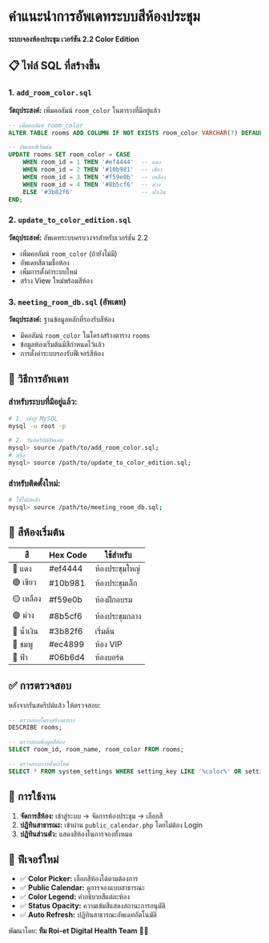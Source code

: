 # คำแนะนำการอัพเดทระบบสีห้องประชุม
**ระบบจองห้องประชุม เวอร์ชัน 2.2 Color Edition**

## 📋 ไฟล์ SQL ที่สร้างขึ้น

### 1. `add_room_color.sql`
**วัตถุประสงค์:** เพิ่มคอลัมน์ `room_color` ในตารางที่มีอยู่แล้ว
```sql
-- เพิ่มคอลัมน์ room_color
ALTER TABLE rooms ADD COLUMN IF NOT EXISTS room_color VARCHAR(7) DEFAULT '#3b82f6' AFTER equipment;

-- อัพเดทสีเริ่มต้น
UPDATE rooms SET room_color = CASE 
    WHEN room_id = 1 THEN '#ef4444'  -- แดง
    WHEN room_id = 2 THEN '#10b981'  -- เขียว
    WHEN room_id = 3 THEN '#f59e0b'  -- เหลือง
    WHEN room_id = 4 THEN '#8b5cf6'  -- ม่วง
    ELSE '#3b82f6'                   -- น้ำเงิน
END;
```

### 2. `update_to_color_edition.sql`
**วัตถุประสงค์:** อัพเดทระบบครบวงจรสำหรับเวอร์ชัน 2.2
- เพิ่มคอลัมน์ `room_color` (ถ้ายังไม่มี)
- อัพเดทสีตามชื่อห้อง
- เพิ่มการตั้งค่าระบบใหม่
- สร้าง View ใหม่พร้อมสีห้อง

### 3. `meeting_room_db.sql` (อัพเดท)
**วัตถุประสงค์:** ฐานข้อมูลหลักที่รองรับสีห้อง
- มีคอลัมน์ `room_color` ในโครงสร้างตาราง `rooms`
- ข้อมูลห้องเริ่มต้นมีสีกำหนดไว้แล้ว
- การตั้งค่าระบบรองรับฟีเจอร์สีห้อง

## 🚀 วิธีการอัพเดท

### สำหรับระบบที่มีอยู่แล้ว:
```bash
# 1. เข้าสู่ MySQL
mysql -u root -p

# 2. รันสคริปต์อัพเดท
mysql> source /path/to/add_room_color.sql;
# หรือ
mysql> source /path/to/update_to_color_edition.sql;
```

### สำหรับติดตั้งใหม่:
```bash
# ใช้ไฟล์หลัก
mysql> source /path/to/meeting_room_db.sql;
```

## 🎨 สีห้องเริ่มต้น

| สี | Hex Code | ใช้สำหรับ |
|---|---|---|
| 🔴 แดง | #ef4444 | ห้องประชุมใหญ่ |
| 🟢 เขียว | #10b981 | ห้องประชุมเล็ก |
| 🟡 เหลือง | #f59e0b | ห้องฝึกอบรม |
| 🟣 ม่วง | #8b5cf6 | ห้องประชุมกลาง |
| 🔵 น้ำเงิน | #3b82f6 | เริ่มต้น |
| 🩷 ชมพู | #ec4899 | ห้อง VIP |
| 🩵 ฟ้า | #06b6d4 | ห้องบอร์ด |

## ✅ การตรวจสอบ

หลังจากรันสคริปต์แล้ว ให้ตรวจสอบ:

```sql
-- ตรวจสอบโครงสร้างตาราง
DESCRIBE rooms;

-- ตรวจสอบข้อมูลสีห้อง
SELECT room_id, room_name, room_color FROM rooms;

-- ตรวจสอบการตั้งค่าใหม่
SELECT * FROM system_settings WHERE setting_key LIKE '%color%' OR setting_key LIKE '%public%';
```

## 🔧 การใช้งาน

1. **จัดการสีห้อง:** เข้าสู่ระบบ → จัดการห้องประชุม → เลือกสี
2. **ปฏิทินสาธารณะ:** เข้าผ่าน `public_calendar.php` โดยไม่ต้อง Login
3. **ปฏิทินส่วนตัว:** แสดงสีห้องในการจองทั้งหมด

## 📱 ฟีเจอร์ใหม่

- ✅ **Color Picker:** เลือกสีห้องได้ตามต้องการ
- ✅ **Public Calendar:** ดูการจองแบบสาธารณะ
- ✅ **Color Legend:** คำอธิบายสีแต่ละห้อง
- ✅ **Status Opacity:** ความเข้มสีแสดงสถานะการอนุมัติ
- ✅ **Auto Refresh:** ปฏิทินสาธารณะอัพเดทอัตโนมัติ

พัฒนาโดย: **ทีม Roi-et Digital Health Team** 🏥✨